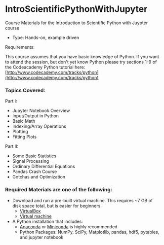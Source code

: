 # IntroScientificPythonWithJupyter
Course Materials for the Introduction to Scientific Python with Juypter course

- Type: Hands-on, example driven

Requirements:

This course assumes that you have basic knowledge of Python. If you want to attend the session, but don't yet know Python please try sections 1-9 of the Codeacademy Python tutorial here: [http://www.codecademy.com/tracks/python](http://www.codecademy.com/tracks/python)

### Topics Covered:

Part I:  
  - Jupyter Notebook Overview  
  - Input/Output in Python  
  - Basic Math  
  - Indexing/Array Operations  
  - Plotting  
  - Fitting Plots

Part II:
  - Some Basic Statistics
  - Signal Processing
  - Ordinary Differential Equations
  - Pandas Crash Course
  - Gotchas and Optimization

### Required Materials are one of the following:

- Download and run a pre-built virtual machine. This requires ~7 GB of disk space total, but is easier for beginners.
  - [VirtualBox](https://www.virtualbox.org/wiki/Downloads)  
  - [Virtual machine](http://pace.gatech.edu/sites/default/files/Lubuntu32.ova)
- A Python installation that includes:
  - [Anaconda](https://www.continuum.io/downloads) or [Miniconda](https://conda.io/miniconda.html) is highly recommended
  - Python Packages: NumPy, SciPy, Matplotlib, pandas, hdf5, pytables, and jupyter notebook

